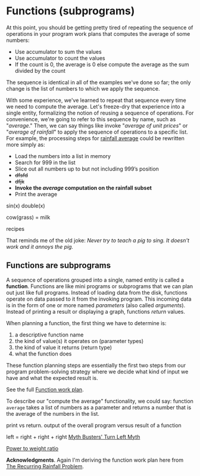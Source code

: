 # Functions (subprograms)

At this point, you should be getting pretty tired of repeating the sequence of operations in your program work plans that computes the average of some numbers:

* Use accumulator to sum the values<br>
* Use accumulator to count the values<br>
* If the count is 0, the average is 0 else compute the average as the sum divided by the count

The sequence is identical in all of the examples we've done so far; the only change is the list of numbers to which we apply the sequence.  

With some experience, we've learned to repeat that sequence every time we need to compute the average.  Let's freeze-dry that experience into a single entity, formalizing the notion of reusing a sequence of operations.  For convenience, we're going to refer to this sequence by name, such as "*average*." Then, we can say things like invoke "*average of unit prices*" or "*average of rainfall*" to apply the sequence of operations to a specific list.  For example, the processing steps for [rainfall average](images/rainfall-average-plan.png) could be rewritten more simply as:

* Load the numbers into a list in memory
* Search for 999 in the list
* Slice out all numbers up to but not including 999’s position
* ~~dfsfd~~
* <s>dfjk</s>
* **Invoke the *average* computation on the rainfall subset**
* Print the average

sin(x)
double(x)

cow(grass) = milk

recipes

That reminds me of the old joke: *Never try to teach a pig to sing. It doesn't work and it annoys the pig.*

## Functions are subprograms

A sequence of operations grouped into a single, named entity is called a **function**. Functions are like mini programs or subprograms that we can plan out just like full programs. Instead of loading data from the disk, functions operate on data passed to it from the invoking program. This incoming data is in the form of one or more named *parameters* (also called *arguments*). Instead of printing a result or displaying a graph, functions *return* values.

When planning a function, the first thing we have to determine is:

1. a descriptive function name
2. the kind of value(s) it operates on (parameter types)
3. the kind of value it returns (return type)
4. what the function does

These function planning steps are essentially the first two steps from our program problem-solving strategy where we decide what kind of input we have and what the expected result is.
 
See the full [Function work plan](plans/function-planning.pdf).

To describe our "compute the average" functionality, we could say: function `average` takes a list of numbers as a parameter and returns a number that is the average of the numbers in the list.





print vs return. output of the overall program versus result of a function

left = right + right + right [Myth Busters' Turn Left Myth](https://www.youtube.com/watch?v=ppCz4f1L9iU)

[Power to weight ratio](average-power-to-weight-ratio.md)

**Acknowledgments**. Again I'm deriving the function work plan here from [The Recurring Rainfall Problem](https://pdfs.semanticscholar.org/f772/087a1ef8f524cc2414c3b64636dd0b9985eb.pdf).